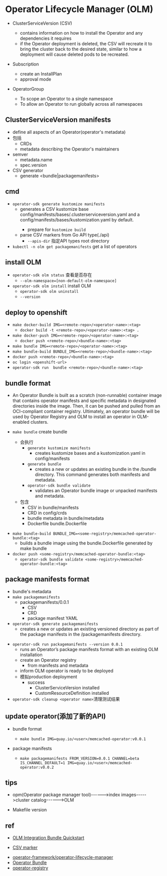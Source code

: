 # Operator Lifecycle Manager (OLM) 

+ ClusterServiceVersion (CSV)
    + contains information on how to install the Operator and any dependencies it requires
    + if the Operator deployment is deleted, the CSV will recreate it to bring the cluster back to the desired state, similar to how a deployment will cause deleted pods to be recreated.

+ Subscription
    + create an InstallPlan
    + approval mode

+ OperatorGroup
    + To scope an Operator to a single namespace
    + To allow an Operator to run globally across all namespaces

## ClusterServiceVersion manifests
+ define all aspects of an Operator(operator's metadata)
+ 包括
    + CRDs
    + metadata describing the Operator's maintainers
+ semver
    + metadata.name
    + spec.version
+ CSV generator
    + generate <bundle|packagemanifests>

## cmd

+ `operator-sdk generate kustomize manifests`
    + generates a CSV kustomize base config/manifests/bases/<project-name>.clusterserviceversion.yaml and a config/manifests/bases/kustomization.yaml by default. 
        + prepare for `kustomize build`
    + parse CSV markers from Go API type(./api)
        + `--apis-dir` 指定API types root directory
+ `kubectl -n olm get packagemanifests` get a list of operators

## install OLM
+ `operator-sdk olm status` 查看是否存在
    + `--olm-namespace=[non-default-olm-namespace]`
+ `operator-sdk olm install` install OLM
    + `operator-sdk olm uninstall`
    + `--version`

## deploy to openshift

+ `make docker-build IMG=<remote-repo>/<operator-name>:<tag>`
    + `docker build -t <remote-repo>/<operator-name>:<tag> .`
+ `make docker-push IMG=<remote-repo>/<operator-name>:<tag>`
    + `docker push <remote-repo>/<bundle-name>:<tag>`
+ `make bundle IMG=<remote-repo>/<operator-name>:<tag>`
+ `make bundle-build BUNDLE_IMG=<remote-repo>/<bundle-name>:<tag>`
+ `docker push <remote-repo>/<bundle-name>:<tag>`
+ `oc login <openshift-url>`
+ `operator-sdk run  bundle <remote-repo>/<bundle-name>:<tag>`



## bundle format
+ An Operator Bundle is built as a scratch (non-runnable) container image that contains operator manifests and specific metadata in designated directories inside the image. Then, it can be pushed and pulled from an OCI-compliant container registry. Ultimately, an operator bundle will be used by Operator Registry and OLM to install an operator in OLM-enabled clusters.

+ `make bundle` create bundle
    + 会执行
        + `generate kustomize manifests`
            + creates kustomize bases and a kustomization.yaml in config/manifests
        + `generate bundle`
            + creates a new or updates an existing bundle in the <project-root>/bundle directory. This command generates both manifests and metadata.
        + `operator-sdk bundle validate` 
            + validates an Operator bundle image or unpacked manifests and metadata.
    + 包含
        + CSV in bundle/manifests
        + CRD in config/crds
        + bundle metadata in bundle/metadata
        + Dockerfile bundle.Dockerfile
<!-- deploy bundle -->
+ `make bundle-build BUNDLE_IMG=<some-registry>/memcached-operator-bundle:<tag>`
    + builds a bundle image using the bundle.Dockerfile generated by make bundle
+ `docker push <some-registry>/memcached-operator-bundle:<tag>`
    + `operator-sdk bundle validate <some-registry>/memcached-operator-bundle:<tag>`

## package manifests format
+ bundle's metadata
+ `make packagemanifests`
    + packagemanifests/0.0.1
        + CSV
        + CRD
        + package manifest YAML 
+ `operator-sdk generate packagemanifests`
    + creates a new or updates an existing versioned directory as part of the package manifests in the <project-root>/packagemanifests directory.
<!-- test -->
+ `operator-sdk run packagemanifests --version 0.0.1`
    + runs an Operator’s package manifests format with an existing OLM installation
    + create an Operator registry
        + from manifests and metadata
    + inform OLM operator is ready to be deployed
    + 模拟production deployment
        + success
            + ClusterServiceVersion installed
            + CustomResourceDefinition installed
+ `operator-sdk cleanup <operator name>`清理测试结果


## update operator(添加了新的API)
+ bundle format
    + `make bundle IMG=quay.io/<user>/memcached-operator:v0.0.1`

+ package manifests
    + `make packagemanifests FROM_VERSION=0.0.1 CHANNEL=beta IS_CHANNEL_DEFAULT=1 IMG=quay.io/<user>/memcached-operator:v0.0.2`



## tips
+ opm(Operator package manager tool)---<build>--->index images--<add>--->cluster catalog---<discovery>--->OLM

+ Makefile version

## ref
+ [OLM Integration Bundle Quickstart](https://sdk.operatorframework.io/docs/olm-integration/quickstart-bundle/)

+ [CSV marker](https://sdk.operatorframework.io/docs/building-operators/golang/references/markers/)

<!-- source -->
+ [operator-framework/operator-lifecycle-manager](https://github.com/operator-framework/operator-lifecycle-manager/)
+ [Operator Bundle](https://github.com/operator-framework/operator-registry/blob/v1.12.6/docs/design/operator-bundle.md)
+ [operator-registry](https://github.com/operator-framework/operator-registry)